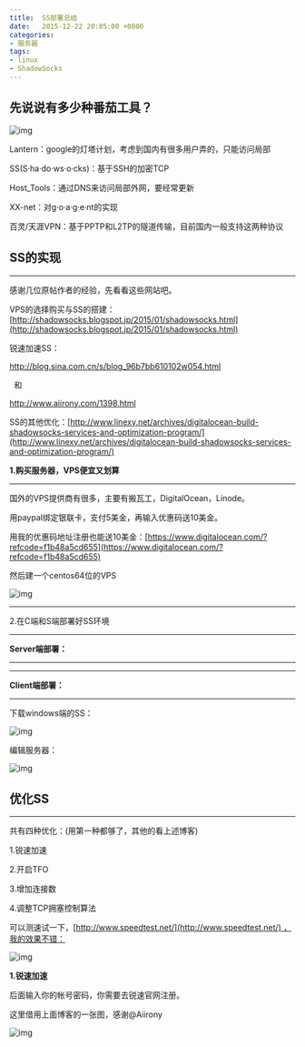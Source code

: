 ```yaml
---
title:  SS部署总结
date:   2015-12-22 20:05:00 +0800
categories:
- 服务器
tags:
- linux
- ShadowSocks
---
```



## 先说说有多少种番茄工具？

![img](http://7xkmea.com5.z0.glb.clouddn.com/101.png) 

Lantern：google的灯塔计划，考虑到国内有很多用户弄的，只能访问局部

SS(S·ha·do·ws·o·cks)：基于SSH的加密TCP

Host_Tools：通过DNS来访问局部外网，要经常更新

XX-net：对g·o·a·g·e·nt的实现

百灵/天涯VPN：基于PPTP和L2TP的隧道传输，目前国内一般支持这两种协议



## SS的实现

****

感谢几位原帖作者的经验，先看看这些网站吧。

VPS的选择购买与SS的搭建：[http://shadowsocks.blogspot.jp/2015/01/shadowsocks.html](http://shadowsocks.blogspot.jp/2015/01/shadowsocks.html)

锐速加速SS：

http://blog.sina.com.cn/s/blog_96b7bb610102w054.html

  和  

http://www.aiirony.com/1398.html

SS的其他优化：[http://www.linexy.net/archives/digitalocean-build-shadowsocks-services-and-optimization-program/](http://www.linexy.net/archives/digitalocean-build-shadowsocks-services-and-optimization-program/)

**1.购买服务器，VPS便宜又划算**

****

国外的VPS提供商有很多，主要有搬瓦工，DigitalOcean，Linode。

用paypal绑定银联卡，支付5美金，再输入优惠码送10美金。

用我的优惠码地址注册也能送10美金：[https://www.digitalocean.com/?refcode=f1b48a5cd655](https://www.digitalocean.com/?refcode=f1b48a5cd655)

然后建一个centos64位的VPS

![img](http://7xkmea.com5.z0.glb.clouddn.com/102.png)

****

2.在C端和S端部署好SS环境

****

**Server端部署：**

****

****

**Client端部署：**

****

下载windows端的SS：

![img](http://7xkmea.com5.z0.glb.clouddn.com/103.png)

编辑服务器：

![img](http://7xkmea.com5.z0.glb.clouddn.com/104.png)



## 优化SS

****

共有四种优化：(用第一种都够了，其他的看上述博客)

1.锐速加速

2.开启TFO

3.增加连接数

4.调整TCP拥塞控制算法

可以测速试一下，[http://www.speedtest.net/](http://www.speedtest.net/) ，我的效果不错：

![img](http://7xkmea.com5.z0.glb.clouddn.com/105.png)

**1.锐速加速**

后面输入你的帐号密码，你需要去锐速官网注册。

这里借用上面博客的一张图，感谢@Aiirony

![img](http://7xkmea.com5.z0.glb.clouddn.com/106.png)
